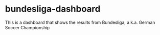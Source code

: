 # bundesliga-dashboard
This is a dashboard that shows the results from Bundesliga, a.k.a. German Soccer Championship

